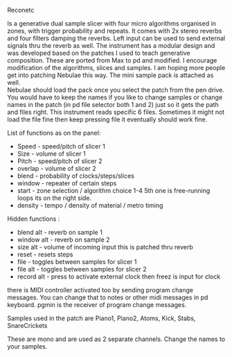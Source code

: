 Reconetc 

Is a generative dual sample slicer with four micro algorithms organised in zones, with trigger probability and repeats. 
It comes with 2x stereo reverbs and four filters damping the reverbs. Left input can be used to send external signals thru the reverb as well. 
The instrument has a modular design and was developed based on the patches I used to teach generative composition. 
These are ported from Max to pd and modified. I encourage modification of the algorithms, slices and samples. 
I am hoping more people get into patching Nebulae this way. The mini sample pack is attached as well.  
Nebulae should load the pack once you select the patch from the pen drive. 
You would have to keep the names if you like to change samples or change names in the patch (in pd file selector both 1 and 2) just so it gets the path and files right. 
This instrument reads specific 6 files.
Sometimes it might not load the file fine then keep pressing file it eventually should work fine.  

List of functions as on the panel: 

* Speed - speed/pitch of slicer 1
* Size - volume of slicer 1 
* Pitch - speed/pitch of slicer 2
* overlap - volume of slicer 2
* blend - probability of clocks/steps/slices 
* window - repeater of certain steps 
* start - zone selection / algorithm choice 1-4 5th one is free-running loops its on the right side.
* density - tempo / density of material / metro timing

Hidden functions :

* blend alt - reverb on sample 1
* window alt - reverb on sample 2
* size alt - volume of incoming input this is patched thru reverb 
* reset - resets steps 
* file - toggles between samples for slicer 1
* file alt - toggles between samples for slicer 2
* record alt - press to activate external clock then freez is input for clock 

there is MIDI controller activated too by sending program change messages.
You can change that to notes or other midi messages in pd keyboard. pgmin is the receiver of program change messages.

Samples used in the patch are Piano1, Piano2, Atoms, Kick, Stabs, SnareCrickets
 
These are mono and are used as 2 separate channels. Change the names to your samples.
